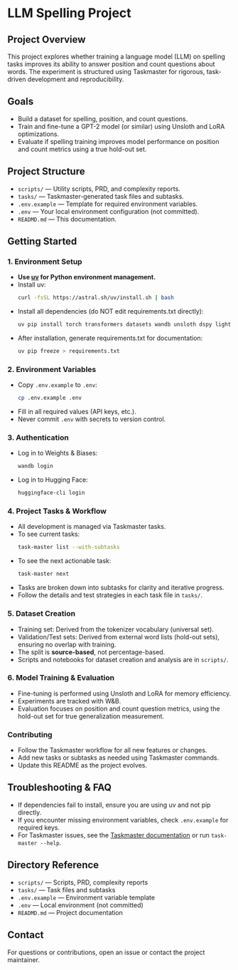 # LLM Spelling Project

## Project Overview

This project explores whether training a language model (LLM) on spelling tasks improves its ability to answer position and count questions about words. The experiment is structured using Taskmaster for rigorous, task-driven development and reproducibility.

## Goals
- Build a dataset for spelling, position, and count questions.
- Train and fine-tune a GPT-2 model (or similar) using Unsloth and LoRA optimizations.
- Evaluate if spelling training improves model performance on position and count metrics using a true hold-out set.

## Project Structure
- `scripts/` — Utility scripts, PRD, and complexity reports.
- `tasks/` — Taskmaster-generated task files and subtasks.
- `.env.example` — Template for required environment variables.
- `.env` — Your local environment configuration (not committed).
- `READMD.md` — This documentation.

## Getting Started

### 1. Environment Setup
- **Use [uv](https://github.com/astral-sh/uv) for Python environment management.**
- Install uv:
  ```sh
  curl -fsSL https://astral.sh/uv/install.sh | bash
  ```
- Install all dependencies (do NOT edit requirements.txt directly):
  ```sh
  uv pip install torch transformers datasets wandb unsloth dspy lightning matplotlib seaborn pandas jupyter notebook ipywidgets
  ```
- After installation, generate requirements.txt for documentation:
  ```sh
  uv pip freeze > requirements.txt
  ```

### 2. Environment Variables
- Copy `.env.example` to `.env`:
  ```sh
  cp .env.example .env
  ```
- Fill in all required values (API keys, etc.).
- Never commit `.env` with secrets to version control.

### 3. Authentication
- Log in to Weights & Biases:
  ```sh
  wandb login
  ```
- Log in to Hugging Face:
  ```sh
  huggingface-cli login
  ```

### 4. Project Tasks & Workflow
- All development is managed via Taskmaster tasks.
- To see current tasks:
  ```sh
  task-master list --with-subtasks
  ```
- To see the next actionable task:
  ```sh
  task-master next
  ```
- Tasks are broken down into subtasks for clarity and iterative progress.
- Follow the details and test strategies in each task file in `tasks/`.

### 5. Dataset Creation
- Training set: Derived from the tokenizer vocabulary (universal set).
- Validation/Test sets: Derived from external word lists (hold-out sets), ensuring no overlap with training.
- The split is **source-based**, not percentage-based.
- Scripts and notebooks for dataset creation and analysis are in `scripts/`.

### 6. Model Training & Evaluation
- Fine-tuning is performed using Unsloth and LoRA for memory efficiency.
- Experiments are tracked with W&B.
- Evaluation focuses on position and count question metrics, using the hold-out set for true generalization measurement.

###  Contributing
- Follow the Taskmaster workflow for all new features or changes.
- Add new tasks or subtasks as needed using Taskmaster commands.
- Update this README as the project evolves.

## Troubleshooting & FAQ
- If dependencies fail to install, ensure you are using uv and not pip directly.
- If you encounter missing environment variables, check `.env.example` for required keys.
- For Taskmaster issues, see the [Taskmaster documentation](https://github.com/roochat/task-master-ai) or run `task-master --help`.

## Directory Reference
- `scripts/` — Scripts, PRD, complexity reports
- `tasks/` — Task files and subtasks
- `.env.example` — Environment variable template
- `.env` — Local environment (not committed)
- `READMD.md` — Project documentation

## Contact
For questions or contributions, open an issue or contact the project maintainer.
